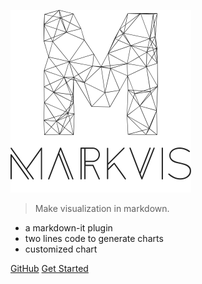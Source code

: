 ![logo](./markvis-logo.svg)

> Make visualization in markdown.

- a markdown-it plugin
- two lines code to generate charts
- customized chart

[GitHub](https://github.com/geekplux/markvis)
[Get Started](#quick-start)
